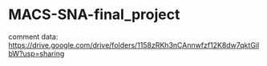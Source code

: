 # MACS-SNA-final_project
comment data: https://drive.google.com/drive/folders/1158zRKh3nCAnnwfzf12K8dw7qktGilbW?usp=sharing

